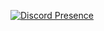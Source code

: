 [![Discord Presence](https://lanyard.cnrad.dev/api/1130910451119689838)](https://discord.com/users/1130910451119689838)

